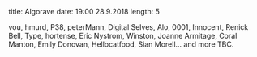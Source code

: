 title: Algorave
date: 19:00 28.9.2018
length: 5

vou,
hmurd,
P38,
peterMann,
Digital Selves,
Alo,
0001,
Innocent,
Renick Bell,
Type,
hortense,
Eric Nystrom,
Winston,
Joanne Armitage,
Coral Manton,
Emily Donovan,
Hellocatfood,
Sian Morell...
and more TBC.

